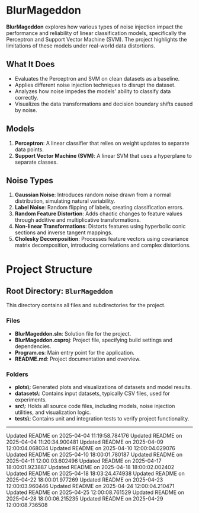 # BlurMageddon

**BlurMageddon** explores how various types of noise injection impact the performance and reliability of linear classification models, specifically the Perceptron and Support Vector Machine (SVM). The project highlights the limitations of these models under real-world data distortions.

## What It Does
- Evaluates the Perceptron and SVM on clean datasets as a baseline.
- Applies different noise injection techniques to disrupt the dataset.
- Analyzes how noise impedes the models' ability to classify data correctly.
- Visualizes the data transformations and decision boundary shifts caused by noise.

## Models
1. **Perceptron**: A linear classifier that relies on weight updates to separate data points.
2. **Support Vector Machine (SVM)**: A linear SVM that uses a hyperplane to separate classes.

## Noise Types
1. **Gaussian Noise**: Introduces random noise drawn from a normal distribution, simulating natural variability.
2. **Label Noise**: Random flipping of labels, creating classification errors.
3. **Random Feature Distortion**: Adds chaotic changes to feature values through additive and multiplicative transformations.
4. **Non-linear Transformations**: Distorts features using hyperbolic conic sections and inverse tangent mappings.
5. **Cholesky Decomposition**: Processes feature vectors using covariance matrix decomposition, introducing correlations and complex distortions.

# Project Structure

## Root Directory: `BlurMageddon`
This directory contains all files and subdirectories for the project.

### Files
- **BlurMageddon.sln**: Solution file for the project.
- **BlurMageddon.csproj**: Project file, specifying build settings and dependencies.
- **Program.cs**: Main entry point for the application.
- **README.md**: Project documentation and overview.

### Folders
- **plots\\**: Generated plots and visualizations of datasets and model results.
- **datasets\\**: Contains input datasets, typically CSV files, used for experiments.
- **src\\**: Holds all source code files, including models, noise injection utilities, and visualization logic.
- **tests\\**: Contains unit and integration tests to verify project functionality.


---


Updated README on 2025-04-04 11:19:58.784176
Updated README on 2025-04-04 11:20:34.900481
Updated README on 2025-04-09 12:00:04.068034
Updated README on 2025-04-10 12:00:04.029076
Updated README on 2025-04-10 18:00:01.780187
Updated README on 2025-04-11 12:00:03.602496
Updated README on 2025-04-17 18:00:01.923887
Updated README on 2025-04-18 18:00:02.002402
Updated README on 2025-04-18 18:03:24.474938
Updated README on 2025-04-22 18:00:01.977269
Updated README on 2025-04-23 12:00:03.960446
Updated README on 2025-04-24 12:00:04.210471
Updated README on 2025-04-25 12:00:08.761529
Updated README on 2025-04-28 18:00:06.215235
Updated README on 2025-04-29 12:00:08.736508